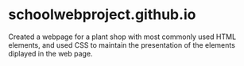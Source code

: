 # schoolwebproject.github.io
Created a webpage for a plant shop with most commonly used HTML elements, and used CSS to maintain the presentation of the elements diplayed in the web page.

